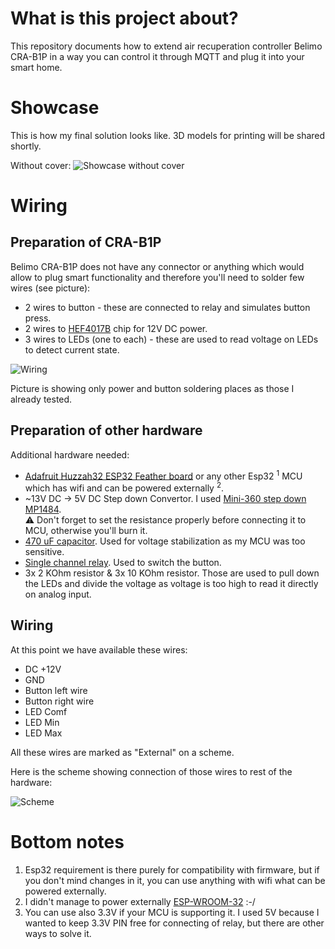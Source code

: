 # What is this project about?
This repository documents how to extend air recuperation controller Belimo CRA-B1P in a way you can control it through MQTT and plug it into your smart home.

# Showcase

This is how my final solution looks like. 3D models for printing will be shared shortly.

Without cover:
![Showcase without cover](./docs/images/final_solution_without_cover.jpg)

# Wiring

## Preparation of CRA-B1P
Belimo CRA-B1P does not have any connector or anything which would allow to plug smart functionality and therefore you'll need to solder few wires (see picture):

- 2 wires to button - these are connected to relay and simulates button press.
- 2 wires to [HEF4017B](https://cz.mouser.com/datasheet/2/916/HEF4017B-2937910.pdf) chip for 12V DC power.
- 3 wires to LEDs (one to each) - these are used to read voltage on LEDs to detect current state.

![Wiring](docs/images/button_and_power_wiring.jpg)

Picture is showing only power and button soldering places as those I already tested.

## Preparation of other hardware

Additional hardware needed:
- [Adafruit Huzzah32 ESP32 Feather board](https://www.adafruit.com/product/3405) or any other Esp32 <sup>1</sup> MCU which has wifi and can be powered externally <sup>2</sup>. 
- ~13V DC -> 5V DC Step down Convertor. I used [Mini-360 step down MP1484](https://www.laskakit.cz/mini-360-step-down-menic-mp1484--nastavitelny/). <br/>:warning: Don't forget to set the resistance properly before connecting it to MCU, otherwise you'll burn it.
- [470 uF capacitor](https://dratek.cz/arduino/7826-kondenzator-470uf-50v.html). Used for voltage stabilization as my MCU was too sensitive.
- [Single channel relay](https://dratek.cz/arduino/886-arduino-rele-5v-1-kanal.html). Used to switch the button.
- 3x 2 KOhm resistor & 3x 10 KOhm resistor. Those are used to pull down the LEDs and divide the voltage as voltage is too high to read it directly on analog input.

## Wiring

At this point we have available these wires:
- DC +12V
- GND
- Button left wire
- Button right wire
- LED Comf
- LED Min
- LED Max

All these wires are marked as "External" on a scheme.

Here is the scheme showing connection of those wires to rest of the hardware:

![Scheme](./docs/images/scheme.png)



# Bottom notes
1. Esp32 requirement is there purely for compatibility with firmware, but if you don't mind changes in it, you can use anything with wifi what can be powered externally.
2. I didn't manage to power externally [ESP-WROOM-32](https://www.neven.cz/kategorie/elektronicke-soucastky/elektronicky-vyvoj/vyvojove-desky/ostatni/esp-wroom-32-esp32-esp-32s-2-4ghz-vyvojarska-deska-s-wifi-bt/) :-/
3. You can use also 3.3V if your MCU is supporting it. I used 5V because I wanted to keep 3.3V PIN free for connecting of relay, but there are other ways to solve it.